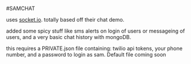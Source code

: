#SAMCHAT

uses [socket.io](socket.io). totally based off their chat demo.

added some spicy stuff like sms alerts on login of users or messageing of users, and a very basic chat history with mongoDB.

this requires a PRIVATE.json file containing: twilio api tokens, your phone number, and a password to login as sam. Default file coming soon 
